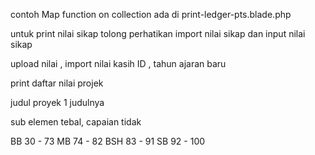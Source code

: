 contoh Map function on collection ada di print-ledger-pts.blade.php

untuk print nilai sikap tolong perhatikan import nilai sikap dan input nilai sikap

upload nilai , import nilai kasih ID , tahun ajaran baru

print daftar nilai projek

judul proyek 1 judulnya

sub elemen tebal, capaian tidak

BB 30 - 73
MB  74 - 82
BSH 83 - 91
SB 92 - 100